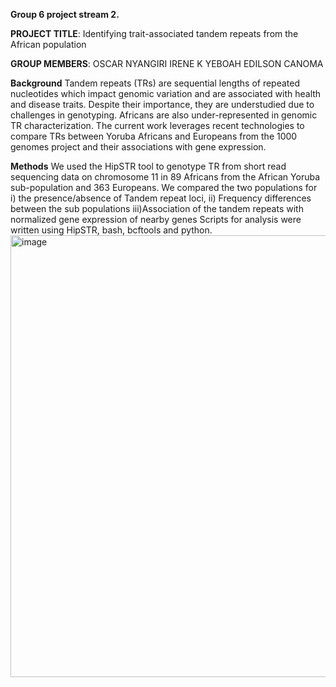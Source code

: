 **Group 6 project stream 2.**

**PROJECT TITLE**: Identifying trait-associated tandem repeats from the African population

**GROUP MEMBERS**:
OSCAR NYANGIRI
IRENE K YEBOAH
EDILSON CANOMA

**Background**
Tandem repeats (TRs) are sequential lengths of repeated nucleotides which impact genomic variation and are associated with health and disease traits. Despite their importance, they are understudied due to challenges in genotyping. Africans are also under-represented in genomic TR characterization. The current work leverages recent technologies to compare TRs between Yoruba Africans and Europeans from the 1000 genomes project and their associations with gene expression.

**Methods**
We used the HipSTR tool to genotype TR from short read sequencing data on chromosome 11 in 89 Africans from the African Yoruba sub-population and 363 Europeans. We compared the two populations for  
i) the presence/absence of Tandem repeat loci, 
ii) Frequency differences between the sub populations
iii)Association of the tandem repeats with normalized gene expression of nearby genes
Scripts for analysis were written using HipSTR, bash, bcftools and python.
<img width="707" alt="image" src="https://github.com/ItunuIsewon/DS-I_Africa_Repeats_Workshop2024/assets/18458730/61acaa7a-0bfd-4f63-b7dc-655e92b536fc">


